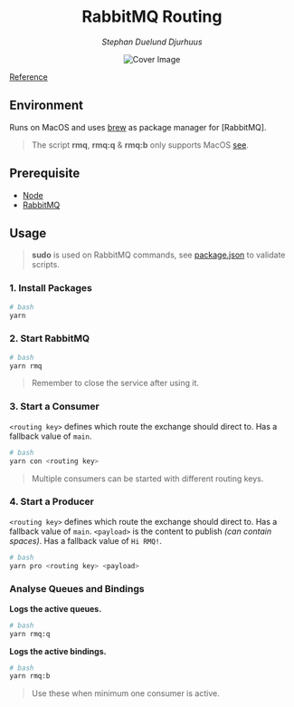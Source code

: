 <h1 align="center">RabbitMQ Routing</h1>
<p align="center"><i>Stephan Duelund Djurhuus</i></p>

<p align="center">
    <img src="https://res.cloudinary.com/cuongbangoc/image/upload/v1440913221/rabbit-logo_dfefmx.jpg" alt="Cover Image"/>
</p>

[Reference](https://www.rabbitmq.com/tutorials/tutorial-four-javascript.html)


## Environment
Runs on MacOS and uses [brew]() as package manager for [RabbitMQ].
> The script **rmq**, **rmq:q** & **rmq:b** only supports MacOS [see](https://www.rabbitmq.com/cli.html).
## Prerequisite
* [Node](https://nodejs.org/en/)
* [RabbitMQ](https://www.rabbitmq.com/install-homebrew.html)

## Usage

> **sudo** is used on RabbitMQ commands, see [package.json](package.json) to validate scripts.

### 1. Install Packages

```bash
# bash
yarn
```

### 2. Start RabbitMQ

```bash
# bash
yarn rmq
```
> Remember to close the service after using it.
### 3. Start a Consumer

`<routing key>` defines which route the exchange should direct to. Has a fallback value of `main`.

```bash
# bash
yarn con <routing key>
```

> Multiple consumers can be started with different routing keys.

### 4. Start a Producer

`<routing key>` defines which route the exchange should direct to. Has a fallback value of `main`.
`<payload>` is the content to publish *(can contain spaces)*. Has a fallback value of `Hi RMQ!`.

```bash
# bash
yarn pro <routing key> <payload>
```

### Analyse Queues and Bindings

**Logs the active queues.**
```bash
# bash
yarn rmq:q
```

**Logs the active bindings.**
```bash
# bash
yarn rmq:b
```

> Use these when minimum one consumer is active.